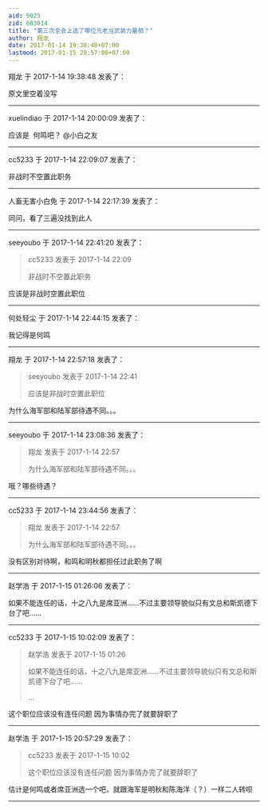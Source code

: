 ```yaml
---
aid: 9025
zid: 683014
title: "第三次全会上选了哪位元老当武装力量相？"
author: 翔龙
date: 2017-01-14 19:38:48+07:00
lastmod: 2017-01-15 20:57:00+07:00
---
```


翔龙 于 2017-1-14 19:38:48 发表了：

原文里空着没写

---

xuelindiao 于 2017-1-14 20:00:09 发表了：

应该是&nbsp;&nbsp;何鸣吧？
@小白之友

---

cc5233 于 2017-1-14 22:09:07 发表了：

非战时不空置此职务

---

人畜无害小白免 于 2017-1-14 22:17:39 发表了：

同问，看了三遍没找到此人

---

seeyoubo 于 2017-1-14 22:41:20 发表了：

> cc5233 发表于 2017-1-14 22:09
>
> 非战时不空置此职务

应该是非战时空置此职位

---

何处轻尘 于 2017-1-14 22:44:15 发表了：

我记得是何鸣

---

翔龙 于 2017-1-14 22:57:18 发表了：

> seeyoubo 发表于 2017-1-14 22:41
>
> 应该是非战时空置此职位

为什么海军部和陆军部待遇不同。。。

---

seeyoubo 于 2017-1-14 23:08:36 发表了：

> 翔龙 发表于 2017-1-14 22:57
>
> 为什么海军部和陆军部待遇不同。。。

哦？哪些待遇？

---

cc5233 于 2017-1-14 23:44:56 发表了：

> 翔龙 发表于 2017-1-14 22:57
>
> 为什么海军部和陆军部待遇不同。。。

没有区别对待啊，和鸣和明秋都担任过此职务了啊

---

赵学浩 于 2017-1-15 01:26:06 发表了：

如果不能连任的话，十之八九是席亚洲……不过主要领导貌似只有文总和斯凯德下台了吧……

---

cc5233 于 2017-1-15 10:02:09 发表了：

> 赵学浩 发表于 2017-1-15 01:26
>
> 如果不能连任的话，十之八九是席亚洲……不过主要领导貌似只有文总和斯凯德下台了吧……
>
> ...

这个职位应该没有连任问题 因为事情办完了就要辞职了

---

赵学浩 于 2017-1-15 20:57:29 发表了：

> cc5233 发表于 2017-1-15 10:02
>
> 这个职位应该没有连任问题 因为事情办完了就要辞职了

估计是何鸣或者席亚洲选一个吧，就跟海军是明秋和陈海洋（？）一样二人转呗

---
